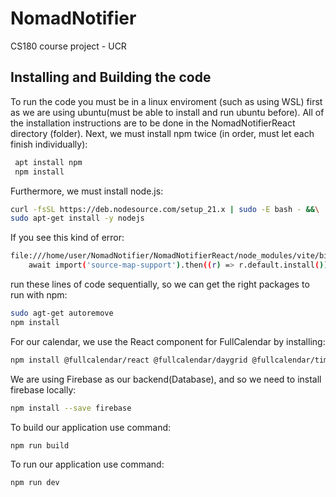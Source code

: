 # NomadNotifier
CS180 course project - UCR

## Installing and Building the code  
To run the code you must be in a linux enviroment (such as using WSL) first as we are using ubuntu(must be able to install and run ubuntu before). All of the installation instructions are to be done in the NomadNotifierReact directory (folder). Next, we must install npm twice (in order, must let each finish individually):  
```bash
 apt install npm
 npm install
```
Furthermore, we must install node.js: 
```bash
curl -fsSL https://deb.nodesource.com/setup_21.x | sudo -E bash - &&\
sudo apt-get install -y nodejs
```
If you see this kind of error: 
```bash
file:///home/user/NomadNotifier/NomadNotifierReact/node_modules/vite/bin/vite.js:7
    await import('source-map-support').then((r) => r.default.install())
```
run these lines of code sequentially, so we can get the right packages to run with npm: 
```bash
sudo agt-get autoremove
npm install
```
For our calendar, we use the React component for FullCalendar by installing:
```bash
npm install @fullcalendar/react @fullcalendar/daygrid @fullcalendar/timegrid @fullcalendar/interaction
```
We are using Firebase as our backend(Database), and so we need to install firebase locally: 
```bash
npm install --save firebase
```
To build our application use command:
```bash
npm run build
```
To run our application use command:
```bash
npm run dev
```
